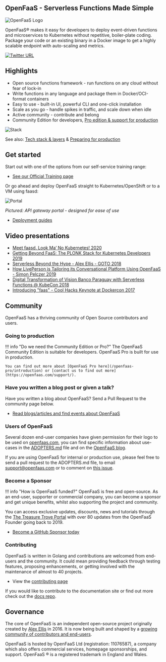 ## OpenFaaS - Serverless Functions Made Simple

![OpenFaaS Logo](https://blog.alexellis.io/content/images/2017/08/faas_side.png)

OpenFaaS&reg; makes it easy for developers to deploy event-driven functions and microservices to Kubernetes without repetitive, boiler-plate coding. Package your code or an existing binary in a Docker image to get a highly scalable endpoint with auto-scaling and metrics.

[![Twitter URL](https://img.shields.io/twitter/url/https/twitter.com/fold_left.svg?style=social&label=Follow%20%40openfaas)](https://twitter.com/openfaas)

## Highlights

* Open source functions framework - run functions on any cloud without fear of lock-in
* Write functions in any language and package them in Docker/OCI-format containers
* Easy to use - built-in UI, powerful CLI and one-click installation
* Scale as you go - handle spikes in traffic, and scale down when idle
* Active community - contribute and belong
* Community Edition for developers, [Pro edition & support for production](/openfaas-pro/introduction/)

![Stack](https://github.com/openfaas/faas/raw/master/docs/of-layer-overview.png)

See also: [Tech stack & layers](/architecture/stack/) & [Preparing for production](/architecture/production/)

## Get started

Start out with one of the options from our self-service training range:

* [See our Official Training page](/tutorials/training/)

Or go ahead and deploy OpenFaaS straight to Kubernetes/OpenShift or to a VM using faasd:

![Portal](https://github.com/openfaas/faas/raw/master/docs/inception.png)

*Pictured: API gateway portal - designed for ease of use*

* [Deployment guides](./deployment/)

## Video presentations

* [Meet faasd. Look Ma’ No Kubernetes! 2020](https://www.youtube.com/watch?v=ZnZJXI377ak&feature=youtu.be)
* [Getting Beyond FaaS: The PLONK Stack for Kubernetes Developers 2019](https://www.youtube.com/watch?v=NckMekZXRt8&feature=emb_title)
* [Serverless Beyond the Hype - Alex Ellis - GOTO 2018](https://www.youtube.com/watch?v=yOpYYYRuDQ0)
* [How LivePerson is Tailoring its Conversational Platform Using OpenFaaS - Simon Pelczer 2019](https://www.youtube.com/watch?v=bt06Z28uzPA)
* [Digital Transformation of Vision Banco Paraguay with Serverless Functions @ KubeCon 2018](https://kccna18.sched.com/event/GraO/digital-transformation-of-vision-banco-paraguay-with-serverless-functions-alex-ellis-vmware-patricio-diaz-vision-banco-saeca)
* [Introducing "faas" - Cool Hacks Keynote at Dockercon 2017](https://blog.docker.com/2017/04/dockercon-2017-mobys-cool-hack-sessions/)

## Community

OpenFaaS has a thriving community of Open Source contributors and users.

### Going to production

!!! info "Do we need the Community Edition or Pro?"
    The OpenFaaS Community Edition is suitable for developers. OpenFaaS Pro is built for use in production.

    You can find out more about [OpenFaaS Pro here](/openfaas-pro/introduction) or [contact us to find out more](https://openfaas.com/support/).

### Have you written a blog post or given a talk?

Have you written a blog about OpenFaaS? Send a Pull Request to the community page below.

* [Read blogs/articles and find events about OpenFaaS](https://github.com/openfaas/faas/blob/master/community.md)

### Users of OpenFaaS

Several dozen end-user companies have given permission for their logo to be used on [openfaas.com](https://www.openfaas.com), you can find specific information about use-cases in the [ADOPTERS.md](https://github.com/openfaas/faas/blob/master/ADOPTERS.md) file and on the [OpenFaaS blog](https://www.openfaas.com/blog/).

If you are using OpenFaaS for internal or production use, please feel free to send a pull request to the ADOPTERS.md file, to email support@openfaas.com or to comment on [this issue](https://github.com/openfaas/faas/issues/776).

### Become a Sponsor

!!! info "How is OpenFaaS funded?"
    OpenFaaS is free and open-source. As an end-user, supporter or commercial company, you can become a sponsor and get unique benefits, whilst also supporting the project and community.

You can access exclusive updates, discounts, news and tutorials through the [The Treasure Trove Portal](https://faasd.exit.openfaas.pro/function/trove/) with over 80 updates from the OpenFaaS Founder going back to 2019.

* [Become a GitHub Sponsor today](https://github.com/support/)

### Contributing

OpenFaaS is written in Golang and contributions are welcomed from end-users and the community. It could mean providing feedback through testing features, proposing enhancements, or getting involved with the maintenance of almost to 40 projects.

* View the [contributing page](/community/#contribute)

If you would like to contribute to the documentation site or find out more check out the [docs repo](https://github.com/openfaas/docs).

## Governance

The core of OpenFaaS is an independent open-source project originally created by [Alex Ellis](https://www.alexellis.io) in 2016. It is now being built and shaped by a [growing community of contributors and end-users](https://www.openfaas.com/team/).

OpenFaaS is hosted by OpenFaaS Ltd (registration: 11076587), a company which also offers commercial services, homepage sponsorships, and support. OpenFaaS &reg; is a registered trademark in England and Wales.
